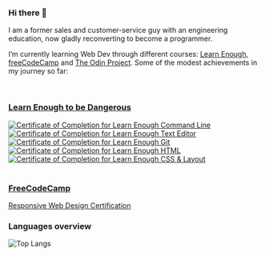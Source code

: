 ### Hi there 👋

I am a former sales and customer-service guy with an engineering education, now gladly reconverting to become a programmer.

I’m currently learning Web Dev through different courses: [Learn Enough](https://www.learnenough.com/), [freeCodeCamp](https://www.freecodecamp.org/learn) and [The Odin Project](https://www.theodinproject.com/).
Some of the modest achievements in my journey so far:

<br>

### [Learn Enough to be Dangerous](https://www.learnenough.com/) ###

<a href="https://www.learnenough.com/certificates/cc63d352">
    <img src="https://www.learnenough.com/certificates/cc63d352/command-line-tutorial.svg" alt="Certificate of Completion for Learn Enough Command Line">
</a>
<a href="https://www.learnenough.com/certificates/cc63d352">
    <img src="https://www.learnenough.com/certificates/cc63d352/text-editor-tutorial.svg" alt="Certificate of Completion for Learn Enough Text Editor">
</a>
<a href="https://www.learnenough.com/certificates/cc63d352">
    <img src="https://www.learnenough.com/certificates/cc63d352/git-tutorial.svg" alt="Certificate of Completion for Learn Enough Git">
</a>
<a href="https://www.learnenough.com/certificates/cc63d352">
    <img src="https://www.learnenough.com/certificates/cc63d352/html-tutorial.svg" alt="Certificate of Completion for Learn Enough HTML"></a>
<a href="https://www.learnenough.com/certificates/cc63d352">
    <img src="https://www.learnenough.com/certificates/cc63d352/css-and-layout-tutorial.svg" alt="Certificate of Completion for Learn Enough CSS &amp; Layout">
</a>

<br>
<br>

### [FreeCodeCamp](https://www.freecodecamp.org/learn/)

<div>
    <a href="https://www.freecodecamp.org/learn/responsive-web-design/">
    Responsive Web Design Certification
    </a>
</div>

### Languages overview

![Top Langs](https://github-readme-stats.vercel.app/api/top-langs/?username=etienne-bourganel&theme=default)
